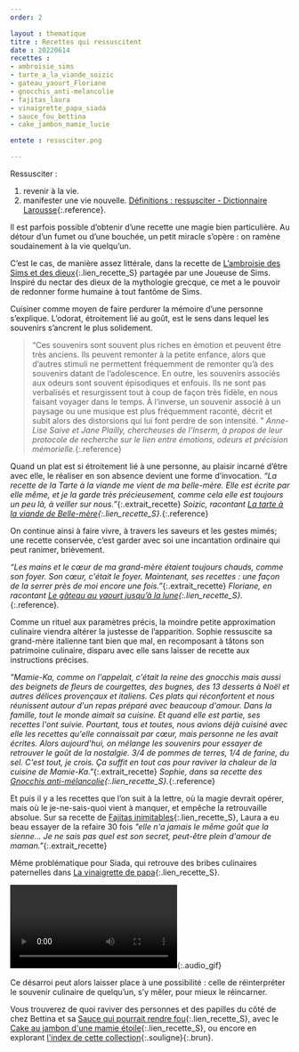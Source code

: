 ```yaml
---
order: 2

layout : thematique
titre : Recettes qui ressuscitent
date : 20220614
recettes : 
- ambroisie_sims
- tarte_a_la_viande_soizic
- gateau_yaourt_Floriane
- gnocchis_anti-melancolie
- fajitas_laura
- vinaigrette_papa_siada
- sauce_fou_bettina
- cake_jambon_mamie_lucie

entete : resusciter.png

---
```

Ressusciter : 
1. revenir à la vie. 
2. manifester une vie nouvelle.
[Définitions : ressusciter - Dictionnaire Larousse](https://www.larousse.fr/dictionnaires/francais/ressusciter/68748){:.reference}.

Il est parfois possible d’obtenir d’une recette une magie bien particulière. Au détour d’un fumet ou d’une bouchée, un petit miracle s’opère : on ramène soudainement à la vie quelqu’un.

C’est le cas, de manière assez littérale, dans la recette de [L’ambroisie des Sims et des dieux](/recettes/ambroisie_sims.html){:.lien_recette_S} partagée par une Joueuse de Sims. Inspiré du nectar des dieux de la mythologie grecque, ce met a le pouvoir de redonner forme humaine à tout fantôme de Sims. 

Cuisiner comme moyen de faire perdurer la mémoire d’une personne s’explique. L’odorat, étroitement lié au goût, est le sens dans lequel les souvenirs s’ancrent le plus solidement. 
> “Ces souvenirs sont souvent plus riches en émotion et peuvent être très anciens. Ils peuvent remonter à la petite enfance, alors que d’autres stimuli ne permettent fréquemment de remonter qu’à des souvenirs datant de l’adolescence. En outre, les souvenirs associés aux odeurs sont souvent épisodiques et enfouis. Ils ne sont pas verbalisés et resurgissent tout à coup de façon très fidèle, en nous faisant voyager dans le temps. À l’inverse, un souvenir associé à un paysage ou une musique est plus fréquemment raconté, décrit et subit alors des distorsions qui lui font perdre de son intensité. ” 
*Anne-Lise Saive et Jane Plailly, chercheuses de l’Inserm, à propos de leur protocole de recherche sur le lien entre émotions, odeurs et précision mémorielle.*{:.reference}

Quand un plat est si étroitement lié à une personne, au plaisir incarné d’être avec elle, le réaliser en son absence devient une forme d’invocation. 
*“La recette de la Tarte à la viande me vient de ma belle-mère. Elle est écrite par elle même, et je la garde très précieusement, comme cela elle est toujours un peu là, à veiller sur nous.”*{:.extrait_recette} *Soizic, racontant [La tarte à la viande de Belle-mère](tarte_a_la_viande_soizic){:.lien_recette_S}.*{:.reference} 

On continue ainsi à faire vivre, à travers les saveurs et les gestes mimés; une recette conservée, c’est garder avec soi une incantation ordinaire qui peut ranimer, brièvement.

*“Les mains et le cœur de ma grand-mère étaient toujours chauds, comme son foyer. Son cœur, c'était le foyer. Maintenant, ses recettes : une façon de la serrer près de moi encore une fois.”*{:.extrait_recette} *Floriane, en racontant [Le gâteau au yaourt jusqu’à la lune](gateau_yaourt_Floriane){:.lien_recette_S}.*{:.reference}.

Comme un rituel aux paramètres précis, la moindre petite approximation culinaire viendra altérer la justesse de l’apparition. Sophie ressuscite sa grand-mère italienne tant bien que mal, en recomposant à tâtons son patrimoine culinaire, disparu avec elle sans laisser de recette aux instructions précises. 

*"Mamie-Ka, comme on l'appelait, c'était la reine des gnocchis mais aussi des beignets de fleurs de courgettes, des bugnes, des 13 desserts à Noël et autres délices provençaux et italiens. Ces plats qui réconfortent et nous réunissent autour d'un repas préparé avec beaucoup d'amour. Dans la famille, tout le monde aimait sa cuisine. Et quand elle est partie, ses recettes l'ont suivie. Pourtant, tous et toutes, nous avions déjà cuisiné avec elle les recettes qu'elle connaissait par cœur, mais personne ne les avait écrites. Alors aujourd'hui, on mélange les souvenirs pour essayer de retrouver le goût de la nostalgie. 3/4 de pommes de terres, 1/4 de farine, du sel. C'est tout, je crois. Ça suffit en tout cas pour raviver la chaleur de la cuisine de Mamie-Ka."*{:.extrait_recette} *Sophie, dans sa recette des [Gnocchis anti-mélancolie](gnocchis_anti-melancolie){:.lien_recette_S}.*{:.reference}

Et puis il y a les recettes que l’on suit à la lettre, où la magie devrait opérer, mais où le je-ne-sais-quoi vient à manquer, et empêche la retrouvaille absolue. Sur sa recette de [Fajitas inimitables](fajitas_laura){:.lien_recette_S}, Laura a eu beau essayer de la refaire 30 fois *"elle n'a jamais le même goût que la sienne... Je ne sais pas quel est son secret, peut-être plein d'amour de maman."*{:.extrait_recette}

Même problématique pour Siada, qui retrouve des bribes culinaires paternelles dans [La vinaigrette de papa](vinaigrette_papa_siada){:.lien_recette_S}.

![](assets/elements_site/participations/siada_aminou/vinaigrette_papa_siada.mov){:.audio_gif}

Ce désarroi peut alors laisser place à une possibilité : celle de réinterpréter le souvenir culinaire de quelqu’un, s’y mêler, pour mieux le réincarner.

Vous trouverez de quoi raviver des personnes et des papilles du côté de chez Bettina et sa [Sauce qui pourrait rendre fou](sauce_fou_bettina){:.lien_recette_S}, avec le [Cake au jambon d'une mamie étoile](cake_jambon_mamie_lucie){:.lien_recette_S}, ou encore en explorant [l'index de cette collection](index/collections/recettes_qui_ressucitent.html){:.souligne}{:.brun}.

